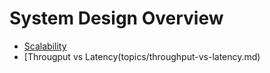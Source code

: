 # System Design Overview

- [Scalability](topics/scalability.md)
- [Througput vs Latency(topics/throughput-vs-latency.md)
